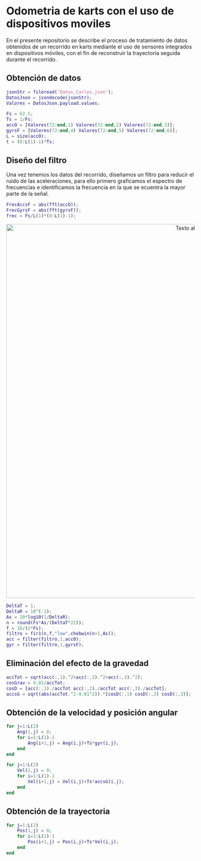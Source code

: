 # Odometria de karts con el uso de dispositivos moviles
En el presente repositorio se describe el proceso de tratamiento de datos obtenidos de un recorrido en karts mediante el uso de sensores integrados en dispositivos móviles, con el fin de reconstruir la trayectoria seguida durante el recorrido.
## Obtención de datos
```matlab
jsonStr = fileread('Datos_Carlos.json');
DatosJson = jsondecode(jsonStr);
Valores = DatosJson.payload.values;
```

```matlab
Fs = 62.5;
Ts = 1/Fs;
accO = [Valores(72:end,1) Valores(72:end,2) Valores(72:end,3)];
gyrsF = [Valores(72:end,4) Valores(72:end,5) Valores(72:end,6)];
L = size(accO); 
t = (0:L(1)-1)*Ts;
```

## Diseño del filtro
Una vez tenemos los datos del recorrido, diseñamos un filtro para reducir el ruido de las aceleraciones, para ello primero graficamos el espectro de frecuencias e identificamos la frecuencia en la que se ecuentra la mayor parte de la señal.

```matlab
FrecAccsF = abs(fft(accO));
FrecGyrsF = abs(fft(gyrsF));
frec = Fs/L(1)*(0:L(1)-1);
```

<p align="center">
   <img src="../Imágenes/Esp_f.png" alt="Texto alternativo" width="1000"><br> 

```matlab
DeltaT = 1;
DeltaR = 10^(-1);
As = 20*log10(1/DeltaR);
n = round(Fs*As/(DeltaT*22));
f = 10/(2*Fs);
filtro = fir1(n,f,"low",chebwin(n+1,As));
acc = filter(filtro,1,accO);
gyr = filter(filtro,1,gyrsF);
```

## Eliminación del efecto de la gravedad

```matlab
accTot = sqrt(acc(:,1).^2+acc(:,2).^2+acc(:,3).^2);
cosGrav = 9.81/accTot;
cosD = [acc(:,1)./accTot acc(:,2)./accTot acc(:,3)./accTot];
accsG = sqrt(abs(accTot.^2-9.81^2)).*[cosD(:,1) cosD(:,2) cosD(:,3)];
```

## Obtención de la velocidad y posición angular

```matlab
for j=1:L(2)
    Ang(1,j) = 0;
    for i=1:L(1)-1
        Ang(i+1,j) = Ang(i,j)+Ts*gyr(i,j);
    end
end
```

```matlab
for j=1:L(2)
    Vel(1,j) = 0;
    for i=1:L(1)-1
        Vel(i+1,j) = Vel(i,j)+Ts*accsG(i,j);
    end
end
```

## Obtención de la trayectoria

```matlab
for j=1:L(2)
    Pos(1,j) = 0;
    for i=1:L(1)-1
        Pos(i+1,j) = Pos(i,j)+Ts*Vel(i,j);
    end
end
```
